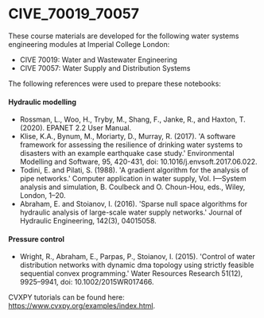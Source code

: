 # CIVE_70019_70057
These course materials are developed for the following water systems engineering modules at Imperial College London:
- CIVE 70019: Water and Wastewater Engineering
- CIVE 70057: Water Supply and Distribution Systems

The following references were used to prepare these notebooks:
#### Hydraulic modelling
- Rossman, L., Woo, H., Tryby, M., Shang, F., Janke, R., and Haxton, T. (2020). EPANET 2.2 User Manual.
- Klise, K.A., Bynum, M., Moriarty, D., Murray, R. (2017). 'A software framework for assessing the resilience of drinking water systems to disasters with an example earthquake case study.' Environmental Modelling and Software, 95, 420-431, doi: 10.1016/j.envsoft.2017.06.022.
- Todini, E. and Pilati, S. (1988). 'A gradient algorithm for the analysis of pipe networks.' Computer application in water supply, Vol. I—System analysis and simulation, B. Coulbeck and O. Choun-Hou, eds., Wiley, London, 1–20.
- Abraham, E. and Stoianov, I. (2016). 'Sparse null space algorithms for hydraulic analysis of large-scale water supply networks.' Journal of Hydraulic Engineering, 142(3), 04015058.

#### Pressure control 
- Wright, R., Abraham, E., Parpas, P., Stoianov, I. (2015). 'Control of water distribution networks with dynamic dma topology using strictly feasible sequential convex programming.' Water Resources Research 51(12), 9925–9941, doi: 10.1002/2015WR017466.

CVXPY tutorials can be found here: https://www.cvxpy.org/examples/index.html.
